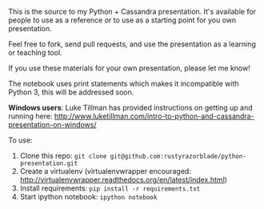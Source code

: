 This is the source to my Python + Cassandra presentation.  It's available for people to use as a reference or to use as a starting point for you own presentation.

Feel free to fork, send pull requests, and use the presentation as a learning or teaching tool.

If you use these materials for your own presentation, please let me know!  

The notebook uses print statements which makes it incompatible with Python 3, this will be addressed soon.

**Windows users**: Luke Tillman has provided instructions on getting up and running here: http://www.luketillman.com/intro-to-python-and-cassandra-presentation-on-windows/

To use:

1. Clone this repo: `git clone git@github.com:rustyrazorblade/python-presentation.git`
2. Create a virtualenv (virtualenvwrapper encouraged: http://virtualenvwrapper.readthedocs.org/en/latest/index.html)
3. Install requirements: `pip install -r requirements.txt`
4. Start ipython notebook: `ipython notebook`
